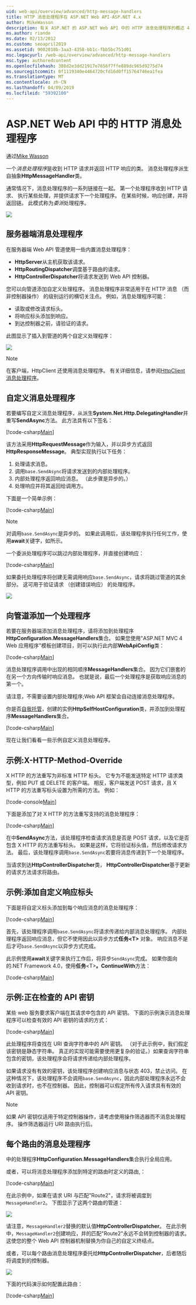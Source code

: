 ```yaml
---
uid: web-api/overview/advanced/http-message-handlers
title: HTTP 消息处理程序在 ASP.NET Web API-ASP.NET 4.x
author: MikeWasson
description: 有关 ASP.NET 的 ASP.NET Web API 中的 HTTP 消息处理程序的概述 4.x
ms.author: riande
ms.date: 02/13/2012
ms.custom: seoapril2019
ms.assetid: 9002018b-3aa3-4358-bb1c-fbb5bc751d01
msc.legacyurl: /web-api/overview/advanced/http-message-handlers
msc.type: authoredcontent
ms.openlocfilehash: 308d2e3dd21917e7656f7ffe889dc965d9275d74
ms.sourcegitcommit: 0f1119340e4464720cfd16d0ff15764746ea1fea
ms.translationtype: MT
ms.contentlocale: zh-CN
ms.lasthandoff: 04/09/2019
ms.locfileid: "59392100"
---
```

# <a name="http-message-handlers-in-aspnet-web-api"></a>ASP.NET Web API 中的 HTTP 消息处理程序

通过[Mike Wasson](https://github.com/MikeWasson)

一个*消息处理程序*是收到 HTTP 请求并返回 HTTP 响应的类。 消息处理程序派生自抽象**HttpMessageHandler**类。

通常情况下，消息处理程序的一系列链接在一起。 第一个处理程序收到 HTTP 请求、 执行某些处理，并提供请求下一个处理程序。 在某些时候，响应创建，并将返回链。 此模式称为*委派*处理程序。

![](http-message-handlers/_static/image1.png)

## <a name="server-side-message-handlers"></a>服务器端消息处理程序

在服务器端 Web API 管道使用一些内置消息处理程序：

- **HttpServer**从主机获取该请求。
- **HttpRoutingDispatcher**调度基于路由的请求。
- **HttpControllerDispatcher**将请求发送到 Web API 控制器。

您可以向管道添加自定义处理程序。 消息处理程序非常适用于在 HTTP 消息 （而非控制器操作） 的级别运行的横切关注点。 例如，消息处理程序可能：

- 读取或修改请求标头。
- 将响应标头添加到响应。
- 到达控制器之前，请验证的请求。

此图显示了插入到管道的两个自定义处理程序：

![](http-message-handlers/_static/image2.png)

> [!NOTE]
> 在客户端，HttpClient 还使用消息处理程序。 有关详细信息，请参阅[HttpClient 消息处理程序](httpclient-message-handlers.md)。


## <a name="custom-message-handlers"></a>自定义消息处理程序

若要编写自定义消息处理程序，从派生**System.Net.Http.DelegatingHandler**并重写**SendAsync**方法。 此方法具有以下签名：

[!code-csharp[Main](http-message-handlers/samples/sample1.cs)]

该方法采用**HttpRequestMessage**作为输入，并以异步方式返回**HttpResponseMessage**。 典型实现执行以下任务：

1. 处理请求消息。
2. 调用`base.SendAsync`将请求发送到的内部处理程序。
3. 内部处理程序返回响应消息。 （此步骤是异步的。）
4. 处理响应并将其返回给调用方。

下面是一个简单示例：

[!code-csharp[Main](http-message-handlers/samples/sample2.cs)]

> [!NOTE]
> 对调用`base.SendAsync`是异步的。 如果此调用后，该处理程序执行任何工作，使用**await**关键字，如所示。


一个委派处理程序可以跳过内部处理程序，并直接创建响应：

[!code-csharp[Main](http-message-handlers/samples/sample3.cs)]

如果委托处理程序将创建无需调用响应`base.SendAsync`，请求将跳过管道的其余部分。 这可用于验证请求 （创建错误响应） 的处理程序。

![](http-message-handlers/_static/image3.png)

## <a name="adding-a-handler-to-the-pipeline"></a>向管道添加一个处理程序

若要在服务器端添加消息处理程序，请将添加到处理程序**HttpConfiguration.MessageHandlers**集合。 如果您使用"ASP.NET MVC 4 Web 应用程序"模板创建项目，则可以执行此内部**WebApiConfig**类：

[!code-csharp[Main](http-message-handlers/samples/sample4.cs)]

消息处理程序调用中出现的相同顺序**MessageHandlers**集合。 因为它们嵌套的在另一个方向传输时响应消息。 也就是说，最后一个处理程序是获取响应消息的第一个。

请注意，不需要设置内部处理程序;Web API 框架会自动连接消息处理程序。

你是否[自我托管](../older-versions/self-host-a-web-api.md)，创建的实例**HttpSelfHostConfiguration**类，并添加到处理程序**MessageHandlers**集合。

[!code-csharp[Main](http-message-handlers/samples/sample5.cs)]

现在让我们看看一些示例自定义消息处理程序。

## <a name="example-x-http-method-override"></a>示例:X-HTTP-Method-Override

X HTTP 的方法重写为非标准 HTTP 标头。 它专为不能发送特定 HTTP 请求类型，例如 PUT 或 DELETE 的客户端。 相反，客户端发送 POST 请求，且 X HTTP 的方法重写标头设置为所需的方法。 例如：

[!code-console[Main](http-message-handlers/samples/sample6.cmd)]

下面是添加了对 X HTTP 的方法重写支持的消息处理程序：

[!code-csharp[Main](http-message-handlers/samples/sample7.cs)]

在中**SendAsync**方法，该处理程序检查请求消息是否是 POST 请求，以及它是否包含 X HTTP 的方法重写标头。 如果是这样，它将验证标头值，然后修改请求方法。 最后，该处理程序调用`base.SendAsync`若要将消息传递到下一个处理程序。

当请求到达**HttpControllerDispatcher**类， **HttpControllerDispatcher**基于更新的请求方法请求将路由。

## <a name="example-adding-a-custom-response-header"></a>示例:添加自定义响应标头

下面是将自定义标头添加到每个响应消息的消息处理程序：

[!code-csharp[Main](http-message-handlers/samples/sample8.cs)]

首先，该处理程序调用`base.SendAsync`将请求传递给内部消息处理程序。 内部处理程序返回响应消息，但它不使用因此以异步方式**任务&lt;T&gt;** 对象。 响应消息不是后才可`base.SendAsync`以异步方式完成。

此示例使用**await**关键字来执行工作后，将异步`SendAsync`完成。 如果你面向的.NET Framework 4.0，使用**任务**&lt;T&gt;**。ContinueWith**方法：

[!code-csharp[Main](http-message-handlers/samples/sample9.cs)]

## <a name="example-checking-for-an-api-key"></a>示例:正在检查的 API 密钥

某些 web 服务要求客户端在其请求中包含的 API 密钥。 下面的示例演示消息处理程序可以检查有效的 API 密钥的请求的方式：

[!code-csharp[Main](http-message-handlers/samples/sample10.cs)]

此处理程序将查找在 URI 查询字符串中的 API 密钥。 （对于此示例中，我们假定该密钥是静态字符串。 真正的实现可能需要使用更复杂的验证。）如果查询字符串包含的密钥，该处理程序会将请求传递给内部处理程序。

如果请求没有有效的密钥，该处理程序创建响应消息与状态 403，禁止访问。 在这种情况下，该处理程序不会调用`base.SendAsync`，因此内部处理程序永远不会收到请求时，也不在控制器。 因此，控制器可以假定所有传入请求具有有效的 API 密钥。

> [!NOTE]
> 如果 API 密钥仅适用于特定控制器操作，请考虑使用操作筛选器而不消息处理程序。 操作筛选器运行 URI 路由执行后。


## <a name="per-route-message-handlers"></a>每个路由的消息处理程序

中的处理程序**HttpConfiguration.MessageHandlers**集合执行全局应用。

或者，可以将消息处理程序添加到特定的路由时定义的路由,：

[!code-csharp[Main](http-message-handlers/samples/sample11.cs?highlight=16)]

在此示例中，如果在请求 URI 与匹配"Route2"，请求将被调度到`MessageHandler2`。 下图显示了这两个路由的管道：

![](http-message-handlers/_static/image4.png)

请注意，`MessageHandler2`替换的默认值**HttpControllerDispatcher**。 在此示例中，`MessageHandler2`创建响应，并的匹配"Route2"永远不会转到控制器的请求。 这使您的整个 Web API 控制器机制替换为你自己的自定义终结点。

或者，可以每个路由消息处理程序委托给**HttpControllerDispatcher**，后者随后将调度到的控制器。

![](http-message-handlers/_static/image5.png)

下面的代码演示如何配置此路由：

[!code-csharp[Main](http-message-handlers/samples/sample12.cs)]
